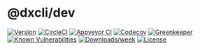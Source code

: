 @dxcli/dev
==========

[![Version](https://img.shields.io/npm/v/@dxcli/dev.svg)](https://npmjs.org/package/@dxcli/dev)
[![CircleCI](https://circleci.com/gh/dxcli/dev/tree/master.svg?style=svg)](https://circleci.com/gh/dxcli/dev/tree/master)
[![Appveyor CI](https://ci.appveyor.com/api/projects/status/github/dxcli/dev?branch=master&svg=true)](https://ci.appveyor.com/project/heroku/dev/branch/master)
[![Codecov](https://codecov.io/gh/dxcli/dev/branch/master/graph/badge.svg)](https://codecov.io/gh/dxcli/dev)
[![Greenkeeper](https://badges.greenkeeper.io/dxcli/dev.svg)](https://greenkeeper.io/)
[![Known Vulnerabilities](https://snyk.io/test/npm/@dxcli/dev/badge.svg)](https://snyk.io/test/npm/@dxcli/dev)
[![Downloads/week](https://img.shields.io/npm/dw/@dxcli/dev.svg)](https://npmjs.org/package/@dxcli/dev)
[![License](https://img.shields.io/npm/l/@dxcli/dev.svg)](https://github.com/dxcli/dev/blob/master/package.json)
